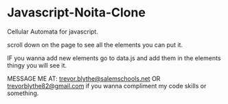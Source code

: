 # Javascript-Noita-Clone
Cellular Automata for javascript. 

scroll down on the page to see all the elements you can put it.

IF you wanna add new elements go to data.js and add them in the elements thingy you will see it. 





MESSAGE ME AT: trevor.blythe@salemschools.net OR trevorblythe82@gmail.com if you wanna compliment my code skills or something.
